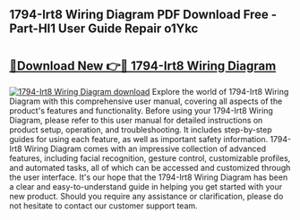 ## 1794-Irt8 Wiring Diagram PDF Download Free - Part-HI1 User Guide Repair o1Ykc

# <h2><a href="http://dfiyug0.blite.top/?on=1794-Irt8+Wiring+Diagram">🔗Download New 👉🔴 1794-Irt8 Wiring Diagram</a></h2>

[![1794-Irt8 Wiring Diagram download](https://i.imgur.com/lujVjoI.png)](http://dfiyug0.blite.top/?on=1794-Irt8+Wiring+Diagram)
Explore the world of 1794-Irt8 Wiring Diagram with this comprehensive user manual, covering all aspects of the product's features and functionality. Before using your 1794-Irt8 Wiring Diagram, please refer to this user manual for detailed instructions on product setup, operation, and troubleshooting. It includes step-by-step guides for using each feature, as well as important safety information. 1794-Irt8 Wiring Diagram comes with an impressive collection of advanced features, including facial recognition, gesture control, customizable profiles, and automated tasks, all of which can be accessed and customized through the user interface. It's our hope that the 1794-Irt8 Wiring Diagram has been a clear and easy-to-understand guide in helping you get started with your new product. Should you require any assistance or clarification, please do not hesitate to contact our customer support team.
